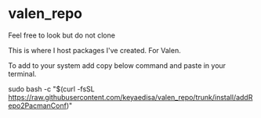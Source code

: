 # valen_repo
Feel free to look but do not clone

This is where I host packages I've created. For Valen.

To add to your system add copy below command and paste in your terminal.

sudo bash -c "$(curl -fsSL https://raw.githubusercontent.com/keyaedisa/valen_repo/trunk/install/addRepo2PacmanConf)"

<!--
# Valen Repository
[valen_repo]
SigLevel = PackageRequired
Server = https://keyaedisa.github.io/$repo/$arch
-->
